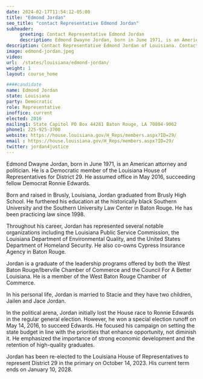 ```yaml
---
date: 2024-02-17T11:54:12-05:00
title: "Edmond Jordan"
seo_title: "contact Representative Edmond Jordan"
subheader:
     greeting: Contact Representative Edmond Jordan
     description: Edmond Dwayne Jordan, born in June 1971, is an American attorney and politician. He is a Democratic member of the Louisiana House of Representatives for District 29. He assumed office in May 2016, succeeding fellow Democrat Ronnie Edwards.
description: Contact Representative Edmond Jordan of Louisiana. Contact information for Edmond Jordan includes email address, phone number, and mailing address.
image: edmond-jordan.jpeg
video:
url:  /states/louisiana/edmond-jordan/
weight: 1
layout: course_home

####candidate
name: Edmond Jordan
state: Louisiana
party: Democratic  
role: Representative
inoffice: current
elected: 2016
mailing1: State Capitol PO Box 44281 Baton Rouge, LA 70804-9062
phone1: 225-925-3700
website: https://house.louisiana.gov/H_Reps/members.aspx?ID=29/
email : https://house.louisiana.gov/H_Reps/members.aspx?ID=29/
twitter: jordan4justice
---
```


Edmond Dwayne Jordan, born in June 1971, is an American attorney and politician. He is a Democratic member of the Louisiana House of Representatives for District 29. He assumed office in May 2016, succeeding fellow Democrat Ronnie Edwards.

Born and raised in Brusly, Louisiana, Jordan graduated from Brusly High School. He furthered his education at the historically black Southern University and the Southern University Law Center in Baton Rouge. He has been practicing law since 1998.

Throughout his career, Jordan has represented several notable organizations including the Louisiana Public Service Commission, the Louisiana Department of Environmental Quality, and the United States Department of Homeland Security. He also co-owns Cypress Insurance Agency in Baton Rouge.

Jordan is a graduate of the leadership programs offered by both the West Baton Rouge/Iberville Chamber of Commerce and the Council For A Better Louisiana. He is a member of the West Baton Rouge Chamber of Commerce.

In his personal life, Jordan is married to Stacie and they have two children, Jailen and Jace Jordan.

In the political arena, Jordan initially lost the House race to Ronnie Edwards in the regular general election. However, he won a special election runoff on May 14, 2016, to succeed Edwards. He focused his campaign on setting the state budget in line with the priorities that enhance opportunity, not diminish it. He emphasized the importance of strong economic development and the retention of high-quality graduates.

Jordan has been re-elected to the Louisiana House of Representatives to represent District 29 in the primary on October 14, 2023. His current term ends on January 10, 2028.
